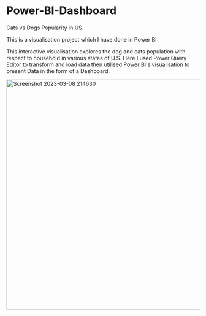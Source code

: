 # Power-BI-Dashboard
Cats vs Dogs Popularity in US.

This is a visualisation project which I have done in Power BI

This interactive visualisation explores the dog and cats population with respect to household in various states of U.S. Here I used Power Query Editor to transform and load data then utilised Power BI's visualisation to present Data in the form of a Dashboard.


<img width="600" alt="Screenshot 2023-03-08 214630" src="https://user-images.githubusercontent.com/82973819/224477349-539cc18e-f7b6-4298-a419-27d1f311f223.png">
